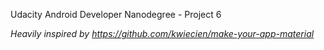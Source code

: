Udacity Android Developer Nanodegree - Project 6

_Heavily inspired by https://github.com/kwiecien/make-your-app-material_